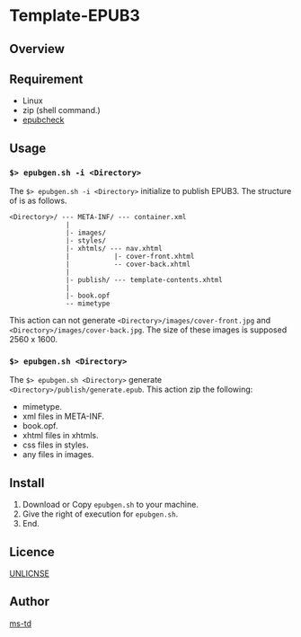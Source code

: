 # Template-EPUB3

## Overview

## Requirement

- Linux
- zip (shell command.)
- [epubcheck](https://github.com/w3c/epubcheck/releases)

## Usage

### `$> epubgen.sh -i <Directory>`

The `$> epubgen.sh -i <Directory>` initialize <Directory> to publish EPUB3.
The structure of <Directory> is as follows.

```
<Directory>/ --- META-INF/ --- container.xml
              |
              |- images/
              |- styles/
              |- xhtmls/ --- nav.xhtml
              |           |- cover-front.xhtml
              |           -- cover-back.xhtml
              |
              |- publish/ --- template-contents.xhtml
              |
              |- book.opf
              -- mimetype
```

This action can not generate `<Directory>/images/cover-front.jpg` and
`<Directory>/images/cover-back.jpg`. The size of these images is
supposed 2560 x 1600.

### `$> epubgen.sh <Directory>`

The `$> epubgen.sh <Directory>` generate `<Directory>/publish/generate.epub`.
This action zip the following:

- mimetype.
- xml files in META-INF.
- book.opf.
- xhtml files in xhtmls.
- css files in styles.
- any files in images.

## Install

1. Download or Copy `epubgen.sh` to your machine.
2. Give the right of execution for `epubgen.sh`.
3. End.

## Licence

[UNLICNSE](https://unlicense.org/)

## Author

[ms-td](https://github.com/ms-td/)

